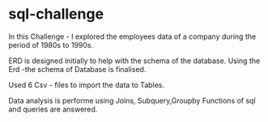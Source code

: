 # sql-challenge

In this Challenge - I explored the employees data of a company during the period of 1980s to 1990s.

ERD is designed initially to help with the schema of the database.
Using the Erd -the schema of Database is finalised.

Used 6 Csv - files to import the data to Tables.

Data analysis is performe using Joins, Subquery,Groupby Functions of sql and queries are answered.